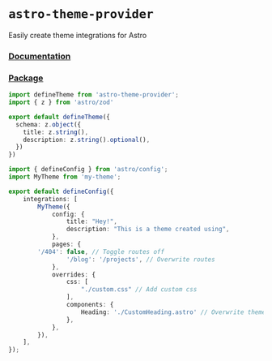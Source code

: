 # `astro-theme-provider`

Easily create theme integrations for Astro

### [Documentation](https://astro-theme-provider.netlify.app)

### [Package](packages/astro-theme-provider)

```ts
import defineTheme from 'astro-theme-provider';
import { z } from 'astro/zod'

export default defineTheme({
  schema: z.object({
    title: z.string(),
    description: z.string().optional(),
  })
})
```

```ts
import { defineConfig } from 'astro/config';
import MyTheme from 'my-theme';

export default defineConfig({
	integrations: [
		MyTheme({
			config: {
				title: "Hey!",
				description: "This is a theme created using",
			},
			pages: {
        '/404': false, // Toggle routes off
				'/blog': '/projects', // Overwrite routes
			},
			overrides: {
				css: [
					"./custom.css" // Add custom css
				],
				components: {
					Heading: './CustomHeading.astro' // Overwrite theme assets
				},
			},
		}),
	],
});
```
